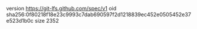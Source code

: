 version https://git-lfs.github.com/spec/v1
oid sha256:0f80218f18e23c9993c7dab690597f2d1218839ec452e0505452e37e523d1b0c
size 2352
